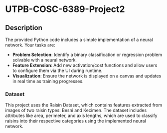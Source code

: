 # UTPB-COSC-6389-Project2

## Description  
The provided Python code includes a simple implementation of a neural network. Your tasks are:  
- **Problem Selection**: Identify a binary classification or regression problem solvable with a neural network.  
- **Feature Extension**: Add new activation/cost functions and allow users to configure them via the UI during runtime.  
- **Visualization**: Ensure the network is displayed on a canvas and updates in real time as training progresses.

### Dataset
This project uses the Raisin Dataset, which contains features extracted from images of two raisin types: Besni and Kecimen. The dataset includes attributes like area, perimeter, and axis lengths, which are used to classify raisins into their respective categories using the implemented neural network.
